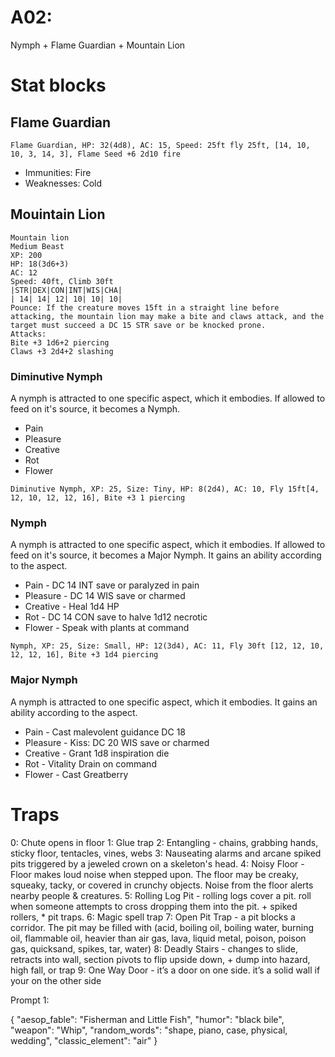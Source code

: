 # A02:
Nymph + Flame Guardian + Mountain Lion

# Stat blocks

## Flame Guardian
`Flame Guardian, HP: 32(4d8), AC: 15, Speed: 25ft fly 25ft, [14, 10, 10, 3, 14, 3], Flame Seed +6 2d10 fire`
- Immunities: Fire
- Weaknesses: Cold

## Mouintain Lion
```
Mountain lion
Medium Beast
XP: 200
HP: 18(3d6+3)
AC: 12
Speed: 40ft, Climb 30ft
|STR|DEX|CON|INT|WIS|CHA|
| 14| 14| 12| 10| 10| 10|
Pounce: If the creature moves 15ft in a straight line before attacking, the mountain lion may make a bite and claws attack, and the target must succeed a DC 15 STR save or be knocked prone.
Attacks:
Bite +3 1d6+2 piercing
Claws +3 2d4+2 slashing
```

### Diminutive Nymph
A nymph is attracted to one specific aspect, which it embodies. If allowed to feed on it's source, it becomes a Nymph.
- Pain
- Pleasure
- Creative
- Rot
- Flower

`Diminutive Nymph, XP: 25, Size: Tiny, HP: 8(2d4), AC: 10, Fly 15ft[4, 12, 10, 12, 12, 16], Bite +3 1 piercing`

### Nymph
A nymph is attracted to one specific aspect, which it embodies. If allowed to feed on it's source, it becomes a Major Nymph. It gains an ability according to the aspect.
- Pain - DC 14 INT save or paralyzed in pain
- Pleasure - DC 14 WIS save or charmed
- Creative - Heal 1d4 HP
- Rot - DC 14 CON save to halve 1d12 necrotic 
- Flower - Speak with plants at command

`Nymph, XP: 25, Size: Small, HP: 12(3d4), AC: 11, Fly 30ft [12, 12, 10, 12, 12, 16], Bite +3 1d4 piercing`

### Major Nymph
A nymph is attracted to one specific aspect, which it embodies. It gains an ability according to the aspect.
- Pain - Cast malevolent guidance DC 18
- Pleasure - Kiss: DC 20 WIS save or charmed
- Creative - Grant 1d8 inspiration die
- Rot - Vitality Drain on command
- Flower - Cast Greatberry

# Traps
0: Chute opens in floor
1: Glue trap
2: Entangling - chains, grabbing hands, sticky floor, tentacles, vines, webs
3: Nauseating alarms and arcane spiked pits triggered by a jeweled crown on a skeleton's head.
4:  Noisy Floor - Floor makes loud noise when stepped upon. The floor may be creaky, squeaky, tacky, or covered in crunchy objects. Noise from the floor alerts nearby people & creatures.
5: Rolling Log Pit - rolling logs cover a pit. roll when someone attempts to cross dropping them into the pit. + spiked rollers, * pit traps.
6: Magic spell trap
7:  Open Pit Trap - a pit blocks a corridor. The pit may be filled with (acid, boiling oil, boiling water, burning oil, flammable oil, heavier than air gas, lava, liquid metal, poison, poison gas, quicksand, spikes, tar, water)
8: Deadly Stairs - changes to slide, retracts into wall, section pivots to flip upside down, + dump into hazard, high fall, or trap
9: One Way Door - it’s a door on one side. it’s a solid wall if your on the other side

Prompt 1:

{
    "aesop_fable": "Fisherman and Little Fish",
    "humor": "black bile",
    "weapon": "Whip",
    "random_words": "shape, piano, case, physical, wedding",
    "classic_element": "air"
}